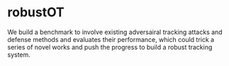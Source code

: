 # robustOT
We build a benchmark to involve existing adversairal tracking attacks and defense methods and evaluates their performance, which could trick a series of novel works and push the progress to build a robust tracking system.

